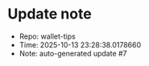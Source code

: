 ﻿# Update note
- Repo: wallet-tips
- Time: 2025-10-13 23:28:38.0178660
- Note: auto-generated update #7
